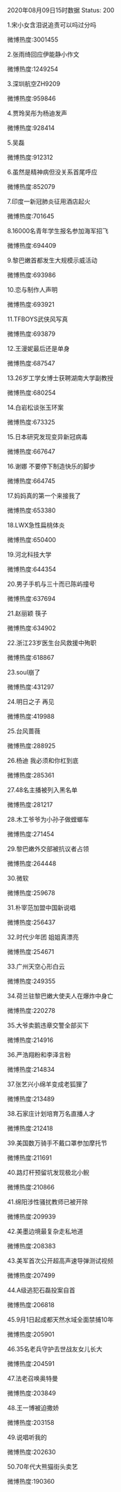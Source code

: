 2020年08月09日15时数据
Status: 200

1.宋小女含泪说追责可以吗过分吗

微博热度:3001455

2.张雨绮回应伊能静小作文

微博热度:1249254

3.深圳航空ZH9209

微博热度:959846

4.贾玲吴彤为杨迪发声

微博热度:928414

5.吴磊

微博热度:912312

6.虽然是精神病但没关系首尾呼应

微博热度:852079

7.印度一新冠肺炎征用酒店起火

微博热度:701645

8.16000名青年学生报名参加海军招飞

微博热度:694409

9.黎巴嫩首都发生大规模示威活动

微博热度:693986

10.恋与制作人声明

微博热度:693921

11.TFBOYS武侠风写真

微博热度:693879

12.王漫妮最后还是单身

微博热度:687547

13.26岁工学女博士获聘湖南大学副教授

微博热度:680254

14.白岩松谈张玉环案

微博热度:673325

15.日本研究发现变异新冠病毒

微博热度:667647

16.谢娜 不要停下制造快乐的脚步

微博热度:664745

17.妈妈真的第一个来接我了

微博热度:653380

18.LWX急性扁桃体炎

微博热度:650400

19.河北科技大学

微博热度:644354

20.男子手机与三十而已陈屿撞号

微博热度:637694

21.赵丽颖 筷子

微博热度:634902

22.浙江23岁医生台风救援中殉职

微博热度:618867

23.soul崩了

微博热度:431297

24.明日之子 再见

微博热度:419988

25.台风蔷薇

微博热度:288925

26.杨迪 我必须和你杠到底

微博热度:285361

27.48名主播被列入黑名单

微博热度:281217

28.木工爷爷为小孙子做螳螂车

微博热度:271454

29.黎巴嫩外交部被抗议者占领

微博热度:264448

30.微软

微博热度:259678

31.朴宰范加盟中国新说唱

微博热度:256437

32.时代少年团 姐姐真漂亮

微博热度:254671

33.广州天空心形白云

微博热度:249355

34.荷兰驻黎巴嫩大使夫人在爆炸中身亡

微博热度:220278

35.大爷卖鹅违章交警全部买下

微博热度:214916

36.严浩翔粉和李泽言粉

微博热度:214834

37.张艺兴小绵羊变成老狐狸了

微博热度:213489

38.石家庄计划培育万名直播人才

微博热度:212418

39.美国数万骑手不戴口罩参加摩托节

微博热度:211691

40.路灯杆预留坑发现极北小鲵

微博热度:210866

41.绵阳涉性骚扰教师已被开除

微博热度:209939

42.美墨边境最复杂走私地道

微博热度:208383

43.美军首次公开超高声速导弹测试视频

微博热度:207499

44.A级逃犯石磊投案自首

微博热度:206818

45.9月1日起成都天然水域全面禁捕10年

微博热度:205901

46.35名老兵守护去世战友女儿长大

微博热度:204591

47.法老召唤奥特曼

微博热度:203849

48.王一博被迫撒娇

微博热度:203158

49.说唱听我的

微博热度:202630

50.70年代大熊猫街头卖艺

微博热度:190360

